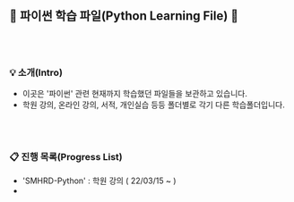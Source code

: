 ## 📖 파이썬 학습 파일(Python Learning File) 📖
<br>
<br>

### 💡 소개(Intro)
- 이곳은 '파이썬' 관련 현재까지 학습했던 파일들을 보관하고 있습니다.
- 학원 강의, 온라인 강의, 서적, 개인실습 등등 폴더별로 각기 다른 학습폴더입니다. 

<br>
<br>

### 📋 진행 목록(Progress List)
- 'SMHRD-Python' : 학원 강의 ( 22/03/15 ~ )
- 
<br>
<br>
